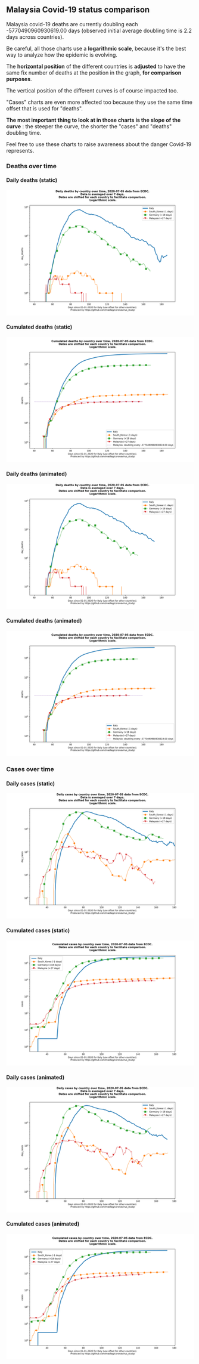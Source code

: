 ## Malaysia Covid-19 status comparison 

Malaysia covid-19 deaths are currently doubling each -5770490960930619.00 days (observed initial average doubling time is 2.2 days across countries).



Be careful, all those charts use a **logarithmic scale**, because it's the best way to analyze how the epidemic is evolving.
 
The **horizontal position** of the different countries is **adjusted** to have the same fix number of deaths at the position in the graph, **for comparison purposes**.

The vertical position of the different curves is of course impacted too.

"Cases" charts are even more affected too because they use the same time offset that is used for "deaths".

**The most important thing to look at in those charts is the slope of the curve** : the steeper the curve, the shorter the "cases" and "deaths" doubling time.

Feel free to use these charts to raise awareness about the danger Covid-19 represents. 


 
### Deaths over time
 
#### Daily deaths (static)
![Malaysia covid-19 daily deaths static chart](https://raw.githubusercontent.com/madlag/coronavirus_study/master/notebooks/graphs/2020-07-05/countries/Malaysia/2020-07-05_Malaysia_day_deaths.png "Malaysia covid-19 day_deaths static chart")   
 
#### Cumulated deaths (static)
![Malaysia covid-19 cumulated deaths static chart](https://raw.githubusercontent.com/madlag/coronavirus_study/master/notebooks/graphs/2020-07-05/countries/Malaysia/2020-07-05_Malaysia_deaths.png "Malaysia covid-19 deaths static chart")   
 
#### Daily deaths (animated)
![Malaysia covid-19 daily deaths animated chart](https://raw.githubusercontent.com/madlag/coronavirus_study/master/notebooks/graphs/2020-07-05/countries/Malaysia/2020-07-05_Malaysia_day_deaths.gif "Malaysia covid-19 day_deaths animated chart")   
 
#### Cumulated deaths (animated)
![Malaysia covid-19 cumulated deaths animated chart](https://raw.githubusercontent.com/madlag/coronavirus_study/master/notebooks/graphs/2020-07-05/countries/Malaysia/2020-07-05_Malaysia_deaths.gif "Malaysia covid-19 deaths animated chart")   

 
### Cases over time
 
#### Daily cases (static)
![Malaysia covid-19 daily cases static chart](https://raw.githubusercontent.com/madlag/coronavirus_study/master/notebooks/graphs/2020-07-05/countries/Malaysia/2020-07-05_Malaysia_day_cases.png "Malaysia covid-19 day_cases static chart")   
 
#### Cumulated cases (static)
![Malaysia covid-19 cumulated cases static chart](https://raw.githubusercontent.com/madlag/coronavirus_study/master/notebooks/graphs/2020-07-05/countries/Malaysia/2020-07-05_Malaysia_cases.png "Malaysia covid-19 cases static chart")   
 
#### Daily cases (animated)
![Malaysia covid-19 daily cases animated chart](https://raw.githubusercontent.com/madlag/coronavirus_study/master/notebooks/graphs/2020-07-05/countries/Malaysia/2020-07-05_Malaysia_day_cases.gif "Malaysia covid-19 day_cases animated chart")   
 
#### Cumulated cases (animated)
![Malaysia covid-19 cumulated cases animated chart](https://raw.githubusercontent.com/madlag/coronavirus_study/master/notebooks/graphs/2020-07-05/countries/Malaysia/2020-07-05_Malaysia_cases.gif "Malaysia covid-19 cases animated chart")   

